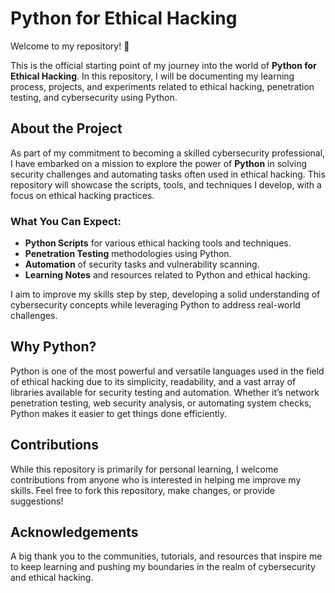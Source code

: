 # Python for Ethical Hacking

Welcome to my repository! 🎉

This is the official starting point of my journey into the world of **Python for Ethical Hacking**. In this repository, I will be documenting my learning process, projects, and experiments related to ethical hacking, penetration testing, and cybersecurity using Python.

## About the Project

As part of my commitment to becoming a skilled cybersecurity professional, I have embarked on a mission to explore the power of **Python** in solving security challenges and automating tasks often used in ethical hacking. This repository will showcase the scripts, tools, and techniques I develop, with a focus on ethical hacking practices.

### What You Can Expect:
- **Python Scripts** for various ethical hacking tools and techniques.
- **Penetration Testing** methodologies using Python.
- **Automation** of security tasks and vulnerability scanning.
- **Learning Notes** and resources related to Python and ethical hacking.

I aim to improve my skills step by step, developing a solid understanding of cybersecurity concepts while leveraging Python to address real-world challenges.

## Why Python?

Python is one of the most powerful and versatile languages used in the field of ethical hacking due to its simplicity, readability, and a vast array of libraries available for security testing and automation. Whether it’s network penetration testing, web security analysis, or automating system checks, Python makes it easier to get things done efficiently.

## Contributions

While this repository is primarily for personal learning, I welcome contributions from anyone who is interested in helping me improve my skills. Feel free to fork this repository, make changes, or provide suggestions!

## Acknowledgements

A big thank you to the communities, tutorials, and resources that inspire me to keep learning and pushing my boundaries in the realm of cybersecurity and ethical hacking.
